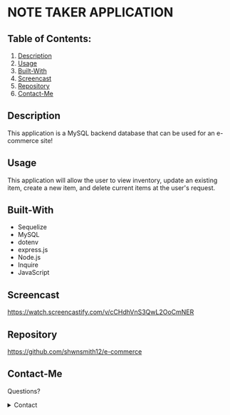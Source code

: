 # NOTE TAKER APPLICATION

## Table of Contents:

1. [Description](#Description)
2. [Usage](#Usage)
3. [Built-With](#Built-With)
4. [Screencast](#Screencast)
5. [Repository](#Repository)
6. [Contact-Me](#Contact-Me)

## Description
This application is a MySQL backend database that can be used for an e-commerce site!

## Usage
This application will allow the user to view inventory, update an existing item, create a new item, and delete current items at the user's request.

## Built-With
* Sequelize
* MySQL
* dotenv
* express.js
* Node.js
* Inquire
* JavaScript

## Screencast
https://watch.screencastify.com/v/cCHdhVnS3QwL2OoCmNER

## Repository
https://github.com/shwnsmith12/e-commerce

## Contact-Me

Questions?

<details>
    <summary>Contact</summary>
    shwnsmith12@gmail.com <br>
</details>
